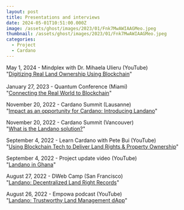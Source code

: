 ```yaml
---
layout: post
title: Presentations and interviews
date: 2024-05-01T10:51:00.000Z
image: /assets/ghost/images/2023/01/Fnk7MwAWIAAGMeo.jpeg
thumbnail: /assets/ghost/images/2023/01/Fnk7MwAWIAAGMeo.jpeg
categories:
  - Project
  - Cardano
---
```

May 1, 2024 - Mindplex with Dr. Mihaela Ulieru (YouTube)\
"[Digitizing Real Land Ownership Using Blockchain](https://youtu.be/_obPTo9ttl0?si=jku3XyfAO9ylfTTO)" \
\
January 27, 2023 - Quantum Conference (Miami)\
"[Connecting the Real World to Blockchain](https://docs.google.com/presentation/d/1I4jI3o6AVoserHQ2VmiJNpqYiOFn7Eb4QKPAgAKgG18/edit?usp=sharing)"

November 20, 2022 - Cardano Summit (Lausanne)\
"[Impact as an opportunity for Cardano: Introducing Landano](https://www.youtube.com/live/f2UGAxRwrQk?feature=share&t=1475)"

November 20, 2022 - Cardano Summit (Vancouver)\
"[What is the Landano solution?](https://docs.google.com/presentation/d/10phSDZq7Gpc1XHIFRQu8CrXT8O_GdwCLbstHuoL_olA/edit?usp=sharing)"  

September 4, 2022 - Learn Cardano with Pete Bui (YouTube)\
"[Using Blockchain Tech to Deliver Land Rights & Property Ownership](https://youtu.be/h9UjsK-elIQ)"

September 4, 2022 - Project update video (YouTube)\
"[Landano in Ghana](https://youtu.be/h9UjsK-elIQ)"  

August 27, 2022 - DWeb Camp (San Francisco)\
"[Landano: Decentralized Land Right Records](https://archive.org/details/27-10_00_landano__decentralized_land_right_records.mp4)"

August 26, 2022 - Empowa podcast (YouTube)\
"[Landano: Trustworthy Land Management dApp](https://youtu.be/nfl9AeTZJrA)"
